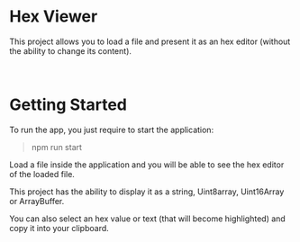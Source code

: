 # Hex Viewer

This project allows you to load a file and present it as an hex editor (without the ability to change its content).

<br>

# Getting Started

To run the app, you just require to start the application:

> npm run start

Load a file inside the application and you will be able to see the hex editor of the loaded file.

This project has the ability to display it as a string, Uint8array, Uint16Array or ArrayBuffer.

You can also select an hex value or text (that will become highlighted) and copy it into your clipboard.
